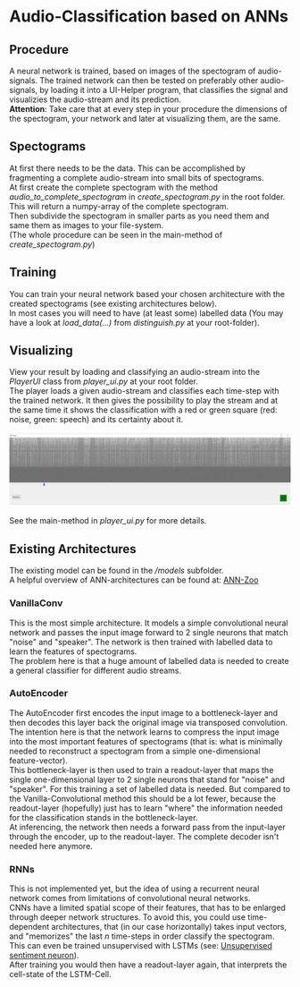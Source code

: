 # Audio-Classification based on ANNs
## Procedure
A neural network is trained, based on images of the spectogram of audio-signals.
The trained network can then be tested on preferably other audio-signals, by loading it
into a UI-Helper program, that classifies the signal and visualizies the audio-stream and its
prediction.<br>
**Attention**: Take care that at every step in your procedure the dimensions of the spectogram, your network and later
at visualizing them, are the same.

## Spectograms
At first there needs to be the data. This can be accomplished by fragmenting a complete audio-stream
into small bits of spectograms.<br>
At first create the complete spectogram with the method *audio_to_complete_spectogram* in *create_spectogram.py* 
in the root folder. This will return a numpy-array of the complete spectogram.<br>
Then subdivide the spectogram in smaller parts as you need them and same them as images to your file-system.<br>
(The whole procedure can be seen in the main-method of *create_spectogram.py*)

## Training
You can train your neural network based your chosen architecture with the created spectograms (see existing architectures below).<br>
In most cases you will need to have (at least some) labelled data (You may have a look at *load_data(...)* from *distinguish.py*
at your root-folder).

## Visualizing
View your result by loading and classifying an audio-stream into the *PlayerUI* class from *player_ui.py* at your root
folder.<br>
The player loads a given audio-stream and classifies each time-step with the trained network. It then gives the possibility
to play the stream and at the same time it shows the classification with a red or green square (red: noise, green: speech)
and its certainty about it.<br>
<br>
![PlayerUI Screenshot](PlayerUI.png?raw=true "PlayerUI")
<br><br>
See the main-method in *player_ui.py* for more details.

## Existing Architectures
The existing model can be found in the */models* subfolder.<br>
A helpful overview of ANN-architectures can be found at: [ANN-Zoo](http://www.asimovinstitute.org/neural-network-zoo/)

### VanillaConv
This is the most simple architecture. It models a simple convolutional neural network and passes the input image
forward to 2 single neurons that match "noise" and "speaker". The network is then trained with labelled data to learn
the features of spectograms.<br>
The problem here is that a huge amount of labelled data is needed to create a general classifier for different audio
streams.

### AutoEncoder
The AutoEncoder first encodes the input image to a bottleneck-layer and then decodes this layer back the original image
via transposed convolution. The intention here is that the network learns to compress the input image into the most
important features of spectograms (that is: what is minimally needed to reconstruct a spectogram from a simple 
one-dimensional feature-vector).<br>
This bottleneck-layer is then used to train a readout-layer that maps the single one-dimensional layer to 2 single neurons
that stand for "noise" and "speaker". For this training a set of labelled data is needed. But compared to the 
Vanilla-Convolutional method this should be a lot fewer, because the readout-layer (hopefully) just has to learn "where" the
information needed for the classification stands in the bottleneck-layer.<br>
At inferencing, the network then needs a forward pass from the input-layer through the encoder, up to the readout-layer.
The complete decoder isn't needed here anymore.

### RNNs
This is not implemented yet, but the idea of using a recurrent neural network comes from limitations of convolutional
neural networks.<br>
CNNs have a limited spatial scope of their features, that has to be enlarged through deeper network structures. To avoid
this, you could use time-dependent architectures, that (in our case horizontally) takes input vectors, and "memorizes"
the last *n* time-steps in order classify the spectogram.<br>
This can even be trained unsupervised with LSTMs (see: [Unsupervised sentiment neuron](https://blog.openai.com/unsupervised-sentiment-neuron/)).<br>
After training you would then have a readout-layer again, that interprets the cell-state of the LSTM-Cell.